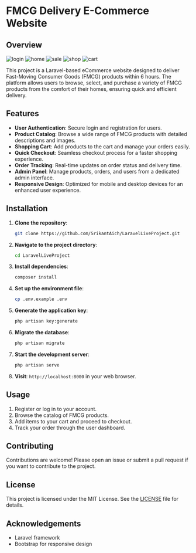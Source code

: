 
# FMCG Delivery E-Commerce Website

## Overview
![login](https://github.com/user-attachments/assets/448cff20-3d2c-4d97-921a-9d9e66190575)
![home](https://github.com/user-attachments/assets/d819cc79-641d-4762-8d18-7fe22db58451)
![sale](https://github.com/user-attachments/assets/02d86375-6000-4bbc-9ea9-65cbdfb6b96a)
![shop](https://github.com/user-attachments/assets/99eedf80-6ba3-46dc-8c5e-ff0bd04e4ead)
![cart](https://github.com/user-attachments/assets/7b4f1c80-8892-456b-98fd-9300b4f96d3e)

This project is a Laravel-based eCommerce website designed to deliver Fast-Moving Consumer Goods (FMCG) products within 6 hours. The platform allows users to browse, select, and purchase a variety of FMCG products from the comfort of their homes, ensuring quick and efficient delivery.

## Features

- **User Authentication**: Secure login and registration for users.
- **Product Catalog**: Browse a wide range of FMCG products with detailed descriptions and images.
- **Shopping Cart**: Add products to the cart and manage your orders easily.
- **Quick Checkout**: Seamless checkout process for a faster shopping experience.
- **Order Tracking**: Real-time updates on order status and delivery time.
- **Admin Panel**: Manage products, orders, and users from a dedicated admin interface.
- **Responsive Design**: Optimized for mobile and desktop devices for an enhanced user experience.

## Installation

1. **Clone the repository**:
   ```bash
   git clone https://github.com/SrikantAich/LaravelLiveProject.git
   ```

2. **Navigate to the project directory**:
   ```bash
   cd LaravelLiveProject
   ```

3. **Install dependencies**:
   ```bash
   composer install
   ```

4. **Set up the environment file**:
   ```bash
   cp .env.example .env
   ```

5. **Generate the application key**:
   ```bash
   php artisan key:generate
   ```

6. **Migrate the database**:
   ```bash
   php artisan migrate
   ```

7. **Start the development server**:
   ```bash
   php artisan serve
   ```

8. **Visit**: `http://localhost:8000` in your web browser.

## Usage

1. Register or log in to your account.
2. Browse the catalog of FMCG products.
3. Add items to your cart and proceed to checkout.
4. Track your order through the user dashboard.

## Contributing

Contributions are welcome! Please open an issue or submit a pull request if you want to contribute to the project.

## License

This project is licensed under the MIT License. See the [LICENSE](LICENSE) file for details.

## Acknowledgements

- Laravel framework
- Bootstrap for responsive design
